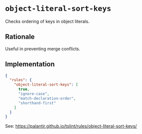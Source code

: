 # `object-literal-sort-keys`

Checks ordering of keys in object literals.

## Rationale

Useful in preventing merge conflicts.

## Implementation

```json
{
  "rules": {
    "object-literal-sort-keys": [
      true,
      "ignore-case",
      "match-declaration-order",
      "shorthand-first"
    ]
  }
}
```

See: https://palantir.github.io/tslint/rules/object-literal-sort-keys/

